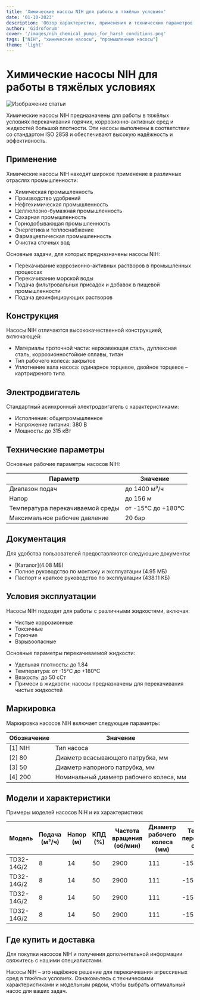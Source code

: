 ```yaml
---
title: 'Химические насосы NIH для работы в тяжёлых условиях'
date: '01-10-2023'
description: 'Обзор характеристик, применения и технических параметров химических насосов NIH для перекачивания агрессивных сред.'
author: 'Gidroforum'
cover: '/images/nih_chemical_pumps_for_harsh_conditions.png'
tags: ["NIH", "химические насосы", "промышленные насосы"]
theme: 'light'
---
```


# Химические насосы NIH для работы в тяжёлых условиях

![Изображение статьи](/images/nih_chemical_pumps_for_harsh_conditions.jpg)

Химические насосы NIH предназначены для работы в тяжёлых условиях перекачивания горячих, коррозионно-активных сред и жидкостей большой плотности. Эти насосы выполнены в соответствии со стандартом ISO 2858 и обеспечивают высокую надёжность и эффективность.

## Применение

Химические насосы NIH находят широкое применение в различных отраслях промышленности:

- Химическая промышленность
- Производство удобрений
- Нефтехимическая промышленность
- Целлюлозно-бумажная промышленность
- Сахарная промышленность
- Горнодобывающая промышленность
- Энергетика и теплоснабжение
- Фармацевтическая промышленность
- Очистка сточных вод

Основные задачи, для которых предназначены насосы NIH:

- Перекачивание коррозионно-активных растворов в промышленных процессах
- Перекачивание морской воды
- Подача фильтровальных присадок и добавок в пищевой промышленности
- Подача дезинфицирующих растворов

## Конструкция

Насосы NIH отличаются высококачественной конструкцией, включающей:

- Материалы проточной части: нержавеющая сталь, дуплексная сталь, коррозионностойкие сплавы, титан
- Тип рабочего колеса: закрытое
- Уплотнение вала насоса: одинарное торцевое, двойное торцевое – картриджного типа

## Электродвигатель

Стандартный асинхронный электродвигатель с характеристиками:

- Исполнение: общепромышленное
- Напряжение питания: 380 В
- Мощность: до 315 кВт

## Технические параметры

Основные рабочие параметры насосов NIH:

| Параметр                   | Значение                  |
|----------------------------|---------------------------|
| Диапазон подач             | до 1400 м³/ч               |
| Напор                       | до 156 м                   |
| Температура перекачиваемой среды | от -15°C до +180°C    |
| Максимальное рабочее давление | 20 бар                |

## Документация

Для удобства пользователей предоставляются следующие документы:

- [Каталог](4.08 МБ)
- Полное руководство по монтажу и эксплуатации (4.95 МБ)
- Паспорт и краткое руководство по эксплуатации (438.11 КБ)

## Условия эксплуатации

Насосы NIH подходят для работы с различными жидкостями, включая:

- Чистые коррозионные
- Токсичные
- Горючие
- Взрывоопасные

Основные параметры перекачиваемой жидкости:

- Удельная плотность: до 1.84
- Температура: от -15°C до +180°C
- Вязкость: до 50 сСт
- Примеси в жидкости: насосы предназначены для перекачивания чистых жидкостей

## Маркировка

Маркировка насосов NIH включает следующие параметры:

| Обозначение | Значение               |
|--------------|------------------------|
| [1] NIH      | Тип насоса             |
| [2] 80       | Диаметр всасывающего патрубка, мм |
| [3] 50       | Диаметр напорного патрубка, мм   |
| [4] 200      | Номинальный диаметр рабочего колеса, мм |

## Модели и характеристики

Примеры моделей насосов NIH и их характеристики:

| Модель       | Подача (м³/ч) | Напор (м) | КПД (%) | Частота вращения (об/мин) | Диаметр рабочего колеса (мм) | Температура перекачиваемой среды (°C) | Диаметр присоединения (мм) | Мощность (кВт) | Масса (кг) |
|--------------|----------------|-----------|---------|---------------------------|---------------------------------|------------------------------------|--------------------------|-------------|-----------|
| TD32-14G/2   | 8               | 14        | 50      | 2900                        | 111                               | -15~110                             | 32                      | 0.75       | 33         |
| TD32-14G/2   | 8               | 14        | 50      | 2900                        | 111                               | -15~110                             | 32                      | 0.75       | 33         |
| TD32-14G/2   | 8               | 14        | 50      | 2900                        | 111                               | -15~110                             | 32                      | 0.75       | 33         |
| TD32-14G/2   | 8               | 14        | 50      | 2900                        | 111                               | -15~110                             | 32                      | 0.75       | 33         |

## Где купить и доставка

Для покупки насосов NIH и получения дополнительной информации свяжитесь с нашими специалистами.

Насосы NIH – это надёжное решение для перекачивания агрессивных сред в тяжёлых условиях. Ознакомьтесь с техническими характеристиками и модельным рядом, чтобы выбрать оптимальный насос для ваших задач.
